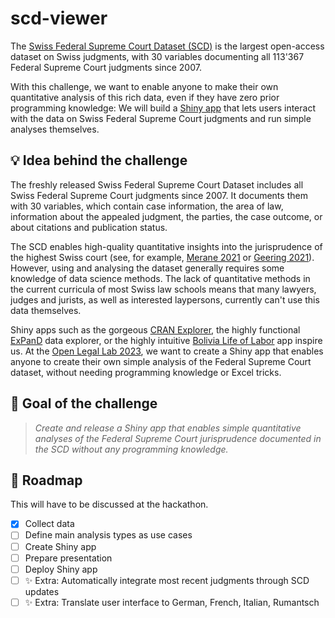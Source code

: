 # scd-viewer

The [Swiss Federal Supreme Court Dataset (SCD)](https://zenodo.org/record/7793044) is the largest open-access dataset on Swiss judgments, with 30 variables documenting all 113'367 Federal Supreme Court judgments since 2007.

With this challenge, we want to enable anyone to make their own quantitative analysis of this rich data, even if they have zero prior programming knowledge: We will build a [Shiny app](https://shiny.rstudio.com/) that lets users interact with the data on Swiss Federal Supreme Court judgments and run simple analyses themselves.

## 💡 Idea behind the challenge

The freshly released Swiss Federal Supreme Court Dataset includes all Swiss Federal Supreme Court judgments since 2007. It documents them with 30 variables, which contain case information, the area of law, information about the appealed judgment, the parties, the case outcome, or about citations and publication status.

The SCD enables high-quality quantitative insights into the jurisprudence of the highest Swiss court (see, for example, [Merane 2021](https://www.sjz.ch/de/artikel/2504-0650-2021-0169/computergestutzte-ermittlung-der-geschlechterverteilung-im) or [Geering 2021](https://doi.org/10.38023/3cebc384-e303-4e19-b5bb-a8497f448ad1)). However, using and analysing the dataset generally requires some knowledge of data science methods. The lack of quantitative methods in the current curricula of most Swiss law schools means that many lawyers, judges and jurists, as well as interested laypersons, currently can't use this data themselves.

Shiny apps such as the gorgeous [CRAN Explorer](https://shiny.rstudio.com/gallery/cran-explorer.html), the highly functional [ExPanD](https://shiny.rstudio.com/gallery/explore-panel-data.html) data explorer, or the highly intuitive [Bolivia Life of Labor](https://rosemarysu.shinyapps.io/bolivia_unpaid_labor/) app inspire us. At the [Open Legal Lab 2023](https://opendata.ch/de/events/open-legal-lab-2023/), we want to create a Shiny app that enables anyone to create their own simple analysis of the Federal Supreme Court dataset, without needing programming knowledge or Excel tricks.

## 🎯 Goal of the challenge

> *Create and release a Shiny app that enables simple quantitative analyses of the Federal Supreme Court jurisprudence documented in the SCD without any programming knowledge.*

## 🚀 Roadmap

This will have to be discussed at the hackathon.

-   [x] Collect data
-   [ ] Define main analysis types as use cases
-   [ ] Create Shiny app
-   [ ] Prepare presentation
-   [ ] Deploy Shiny app
-   [ ] ✨ Extra: Automatically integrate most recent judgments through SCD updates
-   [ ] ✨ Extra: Translate user interface to German, French, Italian, Rumantsch
